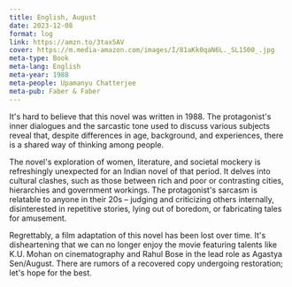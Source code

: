 ```yaml
---
title: English, August
date: 2023-12-08
format: log
link: https://amzn.to/3tax5AV
cover: https://m.media-amazon.com/images/I/81aKk0qaN6L._SL1500_.jpg
meta-type: Book
meta-lang: English
meta-year: 1988
meta-people: Upamanyu Chatterjee
meta-pub: Faber & Faber
---
```

It's hard to believe that this novel was written in 1988. The protagonist's inner dialogues and the sarcastic tone used to discuss various subjects reveal that, despite differences in age, background, and experiences, there is a shared way of thinking among people.

The novel's exploration of women, literature, and societal mockery is refreshingly unexpected for an Indian novel of that period. It delves into cultural clashes, such as those between rich and poor or contrasting cities, hierarchies and government workings. The protagonist's sarcasm is relatable to anyone in their 20s – judging and criticizing others internally, disinterested in repetitive stories, lying out of boredom, or fabricating tales for amusement.

Regrettably, a film adaptation of this novel has been lost over time. It's disheartening that we can no longer enjoy the movie featuring talents like K.U. Mohan on cinematography and Rahul Bose in the lead role as Agastya Sen/August. There are rumors of a recovered copy undergoing restoration; let's hope for the best.